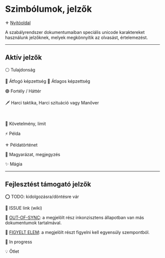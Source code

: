 # Szimbólumok, jelzők

⚜️ [Nyitóoldal](start.md)

A szabályrendszer dokumentumaiban speciális unicode karaktereket használunk jelzőknek, melyek megkönnyítik az olvasást, értelemezést.

---
## Aktív jelzők
⚪ Tulajdonság

🔴 Átfogó képzettség 🔵 Átlagos képzettség

🟣 Fortély / Háttér

🗡️ Harci taktika, Harci szituáció vagy Manőver

<br />

🔻 Követelmény, limit

⚡ Példa

⚜️ Példatörténet

🔆 Magyarázat, megjegyzés

✨ Mágia

---
## Fejlesztést támogató jelzők

⭕ TODO: kidolgozásra/döntésre vár

🔺 ISSUE link (wiki)

🔹 [OUT-OF-SYNC](https://github.com/kaktusztea/km100/wiki/OUT-OF-SYNC): a megjelölt rész inkonzisztens állapotban van más dokumentumok tartalmával.

👀 [FIGYELT ELEM](https://github.com/kaktusztea/km100/wiki/FIGYELT-ELEMEK): a megjelölt részt figyelni kell egyensúly szempontból.

🚧 In progress

💡 Ötlet
